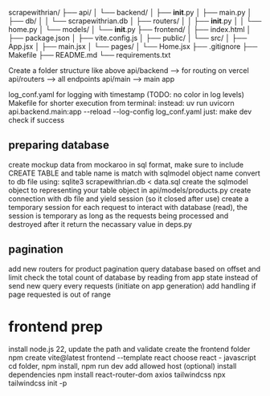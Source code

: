 scrapewithrian/
├── api/
│   └── backend/
│       ├── __init__.py
│       ├── main.py
│       ├── db/
│       │   └── scrapewithrian.db
│       ├── routers/
│       │   ├── __init__.py
│       │   └── home.py
│       └── models/
│           └── __init__.py
├── frontend/
│   ├── index.html
│   ├── package.json
│   ├── vite.config.js
│   ├── public/
│   └── src/
│       ├── App.jsx
│       ├── main.jsx
│       └── pages/
│           └── Home.jsx
├── .gitignore
├── Makefile
├── README.md
└── requirements.txt


Create a folder structure like above
api/backend --> for routing on vercel
api/routers --> all endpoints
api/main --> main app

log_conf.yaml for logging with timestamp (TODO: no color in log levels)
Makefile for shorter execution from terminal:
    instead: uv run uvicorn api.backend.main:app --reload --log-config log_conf.yaml
    just: make dev
check if success

## preparing database
create mockup data from mockaroo in sql format, make sure to include CREATE TABLE and table name is match with sqlmodel object name
convert to db file using:
    sqlite3 scrapewithrian.db < data.sql
create the sqlmodel object to representing your table object in api/models/products.py
create connection with db file and yield session (so it closed after use)
create a temporary session for each request to interact with database (read), the session is temporary as long as the requests being processed and destroyed after it return the necassary value in deps.py

## pagination
add new routers for product pagination
query database based on offset and limit
check the total count of database by reading from app state instead of send new query every requests (initiate on app generation)
add handling if page requested is out of range

# frontend prep
install node.js 22, update the path and validate
create the frontend folder
    npm create vite@latest frontend --template react
choose react - javascript
cd folder, npm install, npm run dev
add allowed host (optional)
install dependencies
npm install react-router-dom axios tailwindcss
npx tailwindcss init -p

